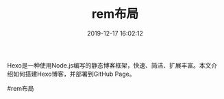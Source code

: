 ﻿---
title: rem布局
date: 2019-12-17 16:02:12
tags: 前端
---

Hexo是一种使用Node.js编写的静态博客框架，快速、简洁、扩展丰富。本文介绍如何搭建Hexo博客，并部署到GitHub Page。
<!-- more -->

#rem布局

